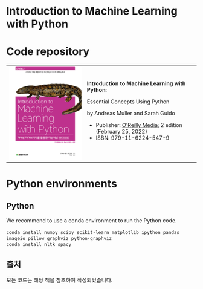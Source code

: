 # Introduction to Machine Learning with Python

# Code repository
<table width='100%'>
 <tr>
  <td><img src='/images/cover.jpg' width=300></td>
  <td>
   <b>Introduction to Machine Learning with Python:</b>

Essential Concepts Using Python

by Andreas Muller and Sarah Guido

- Publisher: [O'Reilly Media](https://oreil.ly/practicalStats_dataSci_2e); 2 edition (February 25, 2022)
- ISBN: 979-11-6224-547-9
    </td>
  </tr>
</table>

# Python environments

## Python
We recommend to use a conda environment to run the Python code.
```
conda install numpy scipy scikit-learn matplotlib ipython pandas imageio pillow graphviz python-graphviz
conda install nltk spacy

```

## 출처  
모든 코드는 해당 책을 참초하여 작성되었습니다.